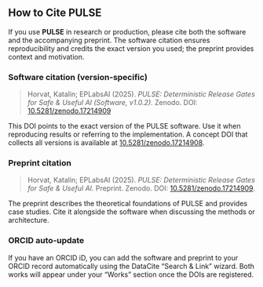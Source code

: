 ## How to Cite PULSE

If you use **PULSE** in research or production, please cite both the software and the accompanying preprint. The software citation ensures reproducibility and credits the exact version you used; the preprint provides context and motivation.

### Software citation (version‑specific)

> Horvat, Katalin; EPLabsAI (2025). *PULSE: Deterministic Release Gates for Safe & Useful AI (Software, v1.0.2)*. Zenodo. DOI: [10.5281/zenodo.17214909](https://doi.org/10.5281/zenodo.17214909)

This DOI points to the exact version of the PULSE software. Use it when reproducing results or referring to the implementation. A concept DOI that collects all versions is available at [10.5281/zenodo.17214908](https://doi.org/10.5281/zenodo.17214908).

### Preprint citation

> Horvat, Katalin; EPLabsAI (2025). *PULSE: Deterministic Release Gates for Safe & Useful AI*. Preprint. Zenodo. DOI: [10.5281/zenodo.17214909](https://doi.org/10.5281/zenodo.17214909).

The preprint describes the theoretical foundations of PULSE and provides case studies. Cite it alongside the software when discussing the methods or architecture.

### ORCID auto‑update

If you have an ORCID iD, you can add the software and preprint to your ORCID record automatically using the DataCite “Search & Link” wizard. Both works will appear under your “Works” section once the DOIs are registered.